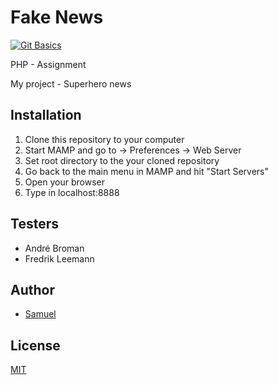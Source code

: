 # Fake News
[![Git Basics](https://media.giphy.com/media/11SDrsZw9wiOuA/giphy.gif)](https://github.com)

PHP - Assignment

My project - Superhero news

## Installation
1. Clone this repository to your computer
2. Start MAMP and go to -> Preferences -> Web Server
3. Set root directory to the your cloned repository
4. Go back to the main menu in MAMP and hit "Start Servers"
5. Open your browser
6. Type in localhost:8888

## Testers 
- André Broman
- Fredrik Leemann

## Author
- [Samuel](github.com/WebSamuel90)


## License
[MIT](LICENSE)
